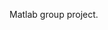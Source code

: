 Matlab group project.
<p align="center"
<img width="401" height="325" alt="Screenshot 2025-09-21 at 10 07 17 PM" src="https://github.com/user-attachments/assets/12ceb9ad-3091-45cb-8d2a-61f36915732e" />
</p>
